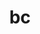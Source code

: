---
title: "bc"
layout: cache
categories: [package, develop]
meta: {"compilers": ["gcc@11.4.0", "gcc@9.4.0"], "num_specs": 7, "num_specs_by_stack": {"e4s": 3, "e4s-neoverse-v2": 3, "e4s-power": 1, "root": 7, "tutorial": 3}, "oss": ["ubuntu20.04", "ubuntu22.04"], "platforms": ["linux"], "stacks": ["e4s", "e4s-neoverse-v2", "e4s-power", "root", "tutorial"], "targets": ["neoverse_v2", "ppc64le", "x86_64_v3"], "versions": ["1.07.1"]}
spec_details: [{"compiler": "gcc@11.4.0", "hash": "4pdudlq4nfje335fogjpjzzxtnwju65c", "os": "ubuntu22.04", "platform": "linux", "size": "-", "stacks": ["e4s-neoverse-v2", "root"], "target": "neoverse_v2", "variants": ["build_system=autotools"], "versions": ["1.07.1"]}, {"compiler": "gcc@11.4.0", "hash": "6dg72liy6wngtsy6yjofzkekfhu5dl4k", "os": "ubuntu22.04", "platform": "linux", "size": "-", "stacks": ["e4s", "root", "tutorial"], "target": "x86_64_v3", "variants": ["build_system=autotools"], "versions": ["1.07.1"]}, {"compiler": "gcc@11.4.0", "hash": "7iaaa2dc5zjcfyix2wzkvnwvjrvxrryc", "os": "ubuntu22.04", "platform": "linux", "size": "-", "stacks": ["e4s", "root", "tutorial"], "target": "x86_64_v3", "variants": ["build_system=autotools"], "versions": ["1.07.1"]}, {"compiler": "gcc@11.4.0", "hash": "htklhwmqdlztfoj7foj2cfwdfsfj7roi", "os": "ubuntu22.04", "platform": "linux", "size": "-", "stacks": ["e4s-neoverse-v2", "root"], "target": "neoverse_v2", "variants": ["build_system=autotools"], "versions": ["1.07.1"]}, {"compiler": "gcc@11.4.0", "hash": "nzsrjmxmlv6ffggtjayp5wyhufwo5pro", "os": "ubuntu22.04", "platform": "linux", "size": "-", "stacks": ["e4s-neoverse-v2", "root"], "target": "neoverse_v2", "variants": ["build_system=autotools"], "versions": ["1.07.1"]}, {"compiler": "gcc@9.4.0", "hash": "r5druwjrjtghgty3knlyxuqpqmhwtfrh", "os": "ubuntu20.04", "platform": "linux", "size": "-", "stacks": ["e4s-power", "root"], "target": "ppc64le", "variants": ["build_system=autotools"], "versions": ["1.07.1"]}, {"compiler": "gcc@11.4.0", "hash": "x72hlxbfey6c5ljc3i3cyj2jo24zkr6r", "os": "ubuntu22.04", "platform": "linux", "size": "-", "stacks": ["e4s", "root", "tutorial"], "target": "x86_64_v3", "variants": ["build_system=autotools"], "versions": ["1.07.1"]}]
---